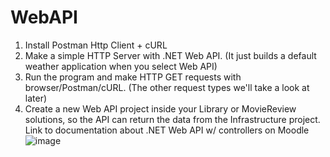 # WebAPI
 1) Install Postman Http Client + cURL
2) Make a simple HTTP Server with .NET Web API. (It just builds a default weather application when you select Web API)
3) Run the program and make HTTP GET requests with browser/Postman/cURL. (The other request types we'll take a look at later)
4) Create a new Web API project inside your Library or MovieReview solutions, so the API can return the data from the Infrastructure project.
Link to documentation about .NET Web API w/ controllers on Moodle
![image](https://user-images.githubusercontent.com/70130828/186855123-9518e36e-7330-440a-82c2-1e2c4606679e.png)
